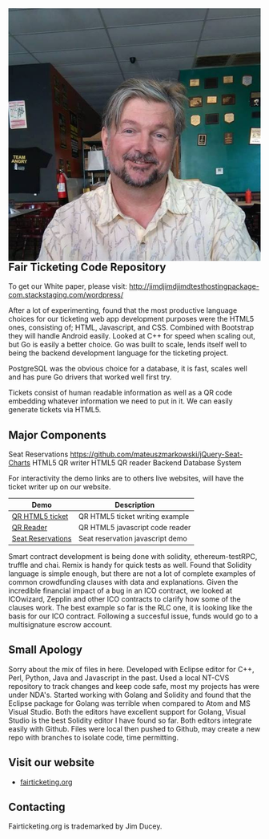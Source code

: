 <img align="right" src="https://github.com/jlducey/java-projects/blob/master/pigout.jpg"/>

## Fair Ticketing Code Repository
To get our White paper, please visit: http://jimdjimdjimdtesthostingpackage-com.stackstaging.com/wordpress/

After a lot of experimenting, found that the most productive language choices for our ticketing web app development purposes were the HTML5 ones, consisting of; HTML, Javascript, and CSS. Combined with Bootstrap they will handle Android easily. Looked at C++ for speed when scaling out, but Go is easily a better choice. Go was built to scale, lends itself well to being the backend development language for the ticketing project.

PostgreSQL was the obvious choice for a database, it is fast, scales well and has pure Go drivers that worked well first try.

Tickets consist of human readable information as well as a QR code embedding whatever information we need to put in it. We can easily generate tickets via HTML5. 


## Major Components
Seat Reservations https://github.com/mateuszmarkowski/jQuery-Seat-Charts
HTML5 QR writer
HTML5 QR reader
Backend Database System

For interactivity the demo links are to others live websites, will have the ticket writer up on our website.


| Demo                                                            | Description
| --------------------------------------------------------------- | -----------
| [QR HTML5 ticket](https://github.com/ftylitak/qzxing)           | QR HTML5 ticket writing example
| [QR Reader](https://webqr.com/index.html)                       | QR HTML5 javascript code reader
| [Seat Reservations](http://jsc.mm-lamp.com/)                    | Seat reservation javascript demo

Smart contract development is being done with solidity, ethereum-testRPC, truffle and chai. Remix is handy for quick tests as well. Found that Solidity language is simple enough, but there are not a lot of complete examples of common crowdfunding clauses with data and explanations. Given the incredible financial impact of a bug in an ICO contract, we looked at ICOwizard, Zepplin and other ICO contracts to clarify how some of the clauses work. The best example so far is the RLC one, it is looking like the basis for our ICO contract. Following a succesful issue, funds would go to a multisignature escrow account.

## Small Apology
Sorry about the mix of files in here. Developed with Eclipse editor for C++, Perl, Python, Java and Javascript in the past. Used a local NT-CVS repository to track changes and keep code safe, most my projects has were under NDA's. Started working with Golang and Solidity and found that the Eclipse package for Golang was terrible when compared to Atom and MS Visual Studio. Both the editors have excellent support for Golang, Visual Studio is the best Solidity editor I have found so far. Both editors integrate easily with Github. Files were local then pushed to Github, may create a new repo with branches to isolate code, time permitting.



## Visit our website

* [fairticketing.org](http://jimdjimdjimdtesthostingpackage-com.stackstaging.com/wordpress/)


## Contacting


Fairticketing.org is trademarked by Jim Ducey.

